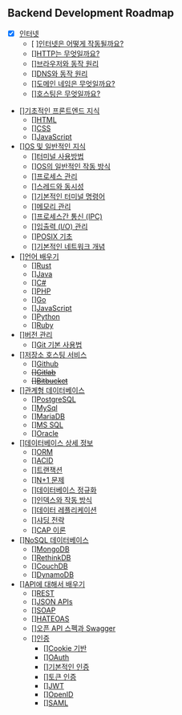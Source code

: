 Backend Development Roadmap
---------------------------

-[x] [인터넷]()
  + [ ][인터넷은 어떻게 작동될까요?]()
  + [][HTTP는 무엇일까요?]()
  + [][브라우저와 동작 원리]()
  + [][DNS와 동작 원리]()
  + [][도메인 네임은 무엇일까요?]()
  + [][호스팅은 무엇일까요?]()
- [][기초적인 프론트엔드 지식]()
  + [][HTML]()
  + [][CSS]()
  + [][JavaScript]()
- [][OS 및 일반적인 지식]()
  + [][터미널 사용방법]()
  + [][OS의 일반적인 작동 방식]()
  + [][프로세스 관리]()
  + [][스레드와 동시성]()
  + [][기본적인 터미널 명령어]()
  + [][메모리 관리]()
  + [][프로세스간 통신 (IPC)]()
  + [][입출력 (I/O) 관리]()
  + [][POSIX 기초]()
  + [][기본적인 네트워크 개념]()
- [][언어 배우기]()
  + [][Rust]()
  + [][Java]()
  + [][C#]()
  + [][PHP]()
  + [][Go]()
  + [][JavaScript]()
  + [][Python]()
  + [][Ruby]()
- [][버전 관리]()
  + [][Git 기본 사용법]()
- [][저장소 호스팅 서비스]()
  + [][Github]()
  + ~~[][Gitlab]()~~
  + ~~[][Bitbucket]()~~
- [][관계형 데이터베이스]()
  + [][PostgreSQL]()
  + [][MySql]()
  + [][MariaDB]()
  + [][MS SQL]()
  + [][Oracle]()
- [][데이터베이스 상세 정보]()
  + [][ORM]()
  + [][ACID]()
  + [][트랜잭션]()
  + [][N+1 문제]()
  + [][데이터베이스 정규화]()
  + [][인덱스와 작동 방식]()
  + [][데이터 레플리케이션]()
  + [][샤딩 전략]()
  + [][CAP 이론]()
- [][NoSQL 데이터베이스]()
  + [][MongoDB]()
  + [][RethinkDB]()
  + [][CouchDB]()
  + [][DynamoDB]()
- [][API에 대해서 배우기]()
  + [][REST]()
  + [][JSON APIs]()
  + [][SOAP]()
  + [][HATEOAS]()
  + [][오픈 API 스펙과 Swagger]()
  + [][인증]()
    * [][Cookie 기반]()
    * [][OAuth]()
    * [][기본적인 인증]()
    * [][토큰 인증]()
    * [][JWT]()
    * [][OpenID]()
    * [][SAML]()
